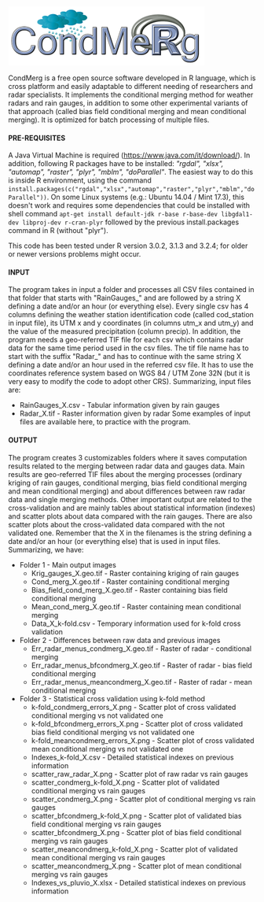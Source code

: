 ![alt tag](./logo/CondMerg.png)

CondMerg is a free open source software developed in R language, which is cross platform and easily adaptable to different needing of researchers and radar specialists. It implements the conditional merging method for weather radars and rain gauges, in addition to some other experimental variants of that approach (called bias field conditional merging and mean conditional merging). It is optimized for batch processing of multiple files.

#### PRE-REQUISITES
A Java Virtual Machine is required (https://www.java.com/it/download/).
In addition, following R packages have to be installed: *"rgdal", "xlsx", "automap", "raster", "plyr", "mblm", "doParallel"*.
The easiest way to do this is inside R environment, using the command `install.packages(c("rgdal","xlsx","automap","raster","plyr","mblm","doParallel"))`.
On some Linux systems (e.g.: Ubuntu 14.04 / Mint 17.3), this doesn't work and requires some dependencies that could be installed with shell command `apt-get install default-jdk r-base r-base-dev libgdal1-dev libproj-dev r-cran-plyr` followed by the previous install.packages command in R (without "plyr").

This code has been tested under R version 3.0.2, 3.1.3 and 3.2.4; for older or newer versions problems might occur.

#### INPUT
The program takes in input a folder and processes all CSV files contained in that folder that starts with "RainGauges_" and are followed by a string X defining a date and/or an hour (or everything else). Every single csv has 4 columns defining the weather station identification code (called cod_station in input file), its UTM x and y coordinates (in columns utm_x and utm_y) and the value of the measured precipitation (column precip). In addition, the program needs a geo-referred TIF file for each csv which contains radar data for the same time period used in the csv files. The tif file name has to  start with the suffix "Radar_" and has to continue with the same string X defining a date and/or an hour used in the referred csv file. It has to use the coordinates reference system based on WGS 84 / UTM Zone 32N (but it is  very easy to modify the code to adopt other CRS).
Summarizing, input files are:
  - RainGauges_X.csv - Tabular information given by rain gauges
  - Radar_X.tif - Raster information given by radar
Some examples of input files are available here, to practice with the program.

#### OUTPUT
The program creates 3 customizables folders where it saves computation results related to the merging between radar data and gauges data. Main results are geo-referred TIF files about the merging processes (ordinary kriging of rain gauges, conditional merging, bias field conditional merging and mean conditional merging) and about differences between raw radar data and single merging methods. Other important output are related to the cross-validation and are mainly tables about statistical information (indexes) and scatter plots about data compared with the rain gauges. There are also scatter plots about the cross-validated data compared with the not validated one. Remember that the X in the filenames is the string defining a date and/or an hour (or everything else) that is used in input files.
Summarizing, we have:
- Folder 1 - Main output images
  -   Krig_gauges_X.geo.tif - Raster containing kriging of rain gauges
  -   Cond_merg_X.geo.tif - Raster containing conditional merging
  -   Bias_field_cond_merg_X.geo.tif - Raster containing bias field conditional merging
  -   Mean_cond_merg_X.geo.tif - Raster containing mean conditional merging
  -   Data_X_k-fold.csv - Temporary information used for k-fold cross validation
- Folder 2 - Differences between raw data and previous images
  -   Err_radar_menus_condmerg_X.geo.tif - Raster of radar - conditional merging
  -   Err_radar_menus_bfcondmerg_X.geo.tif - Raster of radar - bias field conditional merging
  -   Err_radar_menus_meancondmerg_X.geo.tif - Raster of radar - mean conditional merging
- Folder 3 - Statistical cross validation using k-fold method
  -   k-fold_condmerg_errors_X.png - Scatter plot of cross validated conditional merging vs not validated one
  -   k-fold_bfcondmerg_errors_X.png - Scatter plot of cross validated bias field conditional merging vs not validated one
  -   k-fold_meancondmerg_errors_X.png - Scatter plot of cross validated mean conditional merging vs not validated one
  -   Indexes_k-fold_X.csv - Detailed statistical indexes on previous information
  -   scatter_raw_radar_X.png - Scatter plot of raw radar vs rain gauges
  -   scatter_condmerg_k-fold_X.png - Scatter plot of validated conditional merging vs rain gauges
  -   scatter_condmerg_X.png - Scatter plot of conditional merging vs rain gauges
  -   scatter_bfcondmerg_k-fold_X.png - Scatter plot of validated bias field conditional merging vs rain gauges
  -   scatter_bfcondmerg_X.png - Scatter plot of bias field conditional merging vs rain gauges
  -   scatter_meancondmerg_k-fold_X.png - Scatter plot of validated mean conditional merging vs rain gauges
  -   scatter_meancondmerg_X.png - Scatter plot of mean conditional merging vs rain gauges
  -   Indexes_vs_pluvio_X.xlsx - Detailed statistical indexes on previous information
